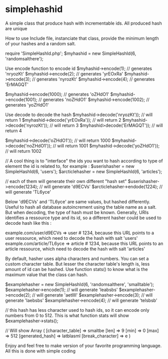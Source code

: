 # simplehashid
A simple class that produce hash with incrementable ids. All produced hash are unique

How to use
Include file, instanciate that class, provide the minimum length of your hashes and a random salt.

require 'SimpleHashId.php';
$myhashid = new SimpleHashId(6, 'randomsalthere');

Use encode function to encode id
$myhashid->encode(1); // generates 'nryozKt'
$myhashid->encode(2); // generates 'yrEOxRa'
$myhashid->encode(3); // generates 'nyrozKt'
$myhashid->encode(4); // generates 'ErMAGQT'

$myhashid->encode(1000); // generates 'oZHdO1'
$myhashid->encode(1001); // generates 'noZHdO1'
$myhashid->encode(1002); // generates 'yoZHdO1'


Use decode to decode the hash
$myhashid->decode('nryozKt')); // will return 1
$myhashid->decode('yrEOxRa')); // will return 2
$myhashid->decode('nyrozKt')); // will return 3
$myhashid>decode('ErMAGQT')); // will return 4
		
$myhashid->decode('oZHdO1')); // will return 1000
$myhashid->decode('noZHdO1')); // will return 1001
$myhashid->decode('yoZHdO1')); // will return 1002

// A cool thing is to "interface" the ids you want to hash according to type of element the id is related to, for example :
$userishasher = new SimpleHashId(6, 'users');
$arcticlehasher = new SimpleHashId(6, 'articles');

// each of them will generate their own different "hash set"
$userishasher->encode(1234); // will generate 'd9ECVs'
$arcticlehasher->endode(1224); // will generate 'TL6yce'

Below 'd9ECVs' and 'TL6yce' are same values, but hashed differently. Useful to hash all database autoincrement using the table name as a salt. But when decoding, the type of hash must be known. Generally, URIs identifies a ressource type and its id, so a different hasher could be used to decode hash like this :

example.com/user/d9ECVs  => user # 1234, because this URL points to a user ressource, which need to decode the hash with salt 'users'
example.com/article/TL6yce => article # 1234, because this URL points to an article ressource, which need to decode the hash with salt 'articles'

By default, hasher uses alpha characters and numbers. You can set a custom character table. But lesser the character table's length is, less amount of id can be hashed. Use function stats() to know what is the maximum value that the class can hash.

$examplehasher = new SimpleHashId(6, 'randomsalthere', 'smalltable');
$examplehasher->encode(1); // will generate 'leabsbs'
$examplehasher->encode(2); // will generate 'aetllll'
$examplehasher->encode(3); // will generate 'laebsbs'
$examplehasher->encode(4); // will generate 'telsbsb'

// this hash has less character used to hash ids, so it can encode only numbers from 0 to 512. This is what function stats will show
$examplehasher->stats();

// Will show
Array
(
    [character_table] => smaltbe
    [len] => 9
    [min] => 0
    [max] => 512
    [generated_hash] => latblasml
    [break_character] => e
)

Enjoy and feel free to make version of your favorite programming language. All this is done with simple coding
